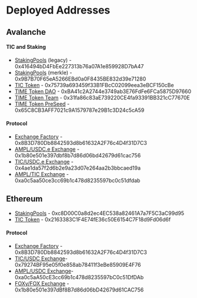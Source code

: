 # Deployed Addresses

## Avalanche

#### TIC and Staking

* [StakingPools](https://snowtrace.io/address/0x416494bD4FbEe227313b76a07A1e859928D7bA47) (legacy) - 0x416494bD4FbEe227313b76a07A1e859928D7bA47
* [StakingPools](https://snowtrace.io/address/0x9B7B70F65eA5266EBd0a0F8435BE832d39e71280) (merkle) - 0x9B7B70F65eA5266EBd0a0F8435BE832d39e71280
* [TIC Token](https://snowtrace.io/address/0x75739a693459f33B1FBcC02099eea3eBCF150cBe) - 0x75739a693459f33B1FBcC02099eea3eBCF150cBe
* [TIME Token DAO](https://snowtrace.io/address/0xBA41c2A2744e3749ab3E76FdFe6FCa5875D97660) - 0xBA41c2A2744e3749ab3E76FdFe6FCa5875D97660
* [TIME Token Team](https://snowtrace.io/address/0x31fa86c83aE739220CE4fa93391BB321cC77670E) - 0x31fa86c83aE739220CE4fa93391BB321cC77670E
* [TIME Token PreSeed](https://snowtrace.io/address/0x65C8CB3AFF7021c9A1579787e29B1c3D24c5cA59) - 0x65C8CB3AFF7021c9A1579787e29B1c3D24c5cA59

#### Protocol

* [Exchange Factory](https://snowtrace.io/address/0x8B3D780Db8842593d8b61632A2F76c4D4f31D7C3) - 0x8B3D780Db8842593d8b61632A2F76c4D4f31D7C3
* [AMPL/USDC.e Exchange](https://snowtrace.io/address/0x1b80e501e397dbf8b7d86d06bd42679d61cac756) - 0x1b80e501e397dbf8b7d86d06bd42679d61cac756
* [TIC/USDC.e Exchange](https://snowtrace.io/address/0x4ae1da57f2d6b2e9a23d07e264aa2b3bbcaed19a) - 0x4ae1da57f2d6b2e9a23d07e264aa2b3bbcaed19a
* [AMPL/TIC Exchange](https://snowtrace.io/address/0xa0c5aa50ce3cc69b1c478d8235597bc0c51dfdab) - 0xa0c5aa50ce3cc69b1c478d8235597bc0c51dfdab

## Ethereum

* [StakingPools](https://etherscan.io/address/0xc8d00c0a8d2ec4ec538a82461a7a7f5c3ac99d95) - 0xc8D00C0a8d2ec4EC538a82461A7a7F5C3aC99d95
* [TIC Token](https://etherscan.io/address/0x2163383c1f4e74fe36c50e6154c7f18d9fd06d6f) - 0x2163383C1F4E74fE36c50E6154C7F18d9Fd06d6f

#### Protocol

* [Exchange Factory](https://etherscan.io/address/0x8b3d780db8842593d8b61632a2f76c4d4f31d7c3) - 0x8B3D780Db8842593d8b61632A2F76c4D4f31D7C3
* [TIC/USDC Exchange](https://etherscan.io/address/0x79274bf95e05f0e858ab78411f3ebe85909e4f76)- 0x79274BF95e05f0e858ab78411f3eBe85909E4F76
* [AMPL/USDC Exchange](https://etherscan.io/address/0xa0c5aa50ce3cc69b1c478d8235597bc0c51dfdab)- 0xa0c5aA50cE3cc69b1c478d8235597bC0c51DfDAb
* [FOXy/FOX Exchange](https://etherscan.io/token/0x1b80e501e397dbf8b7d86d06bd42679d61cac756) - 0x1b80e501e397dBf8B7d86d06bD42679d61CAC756

